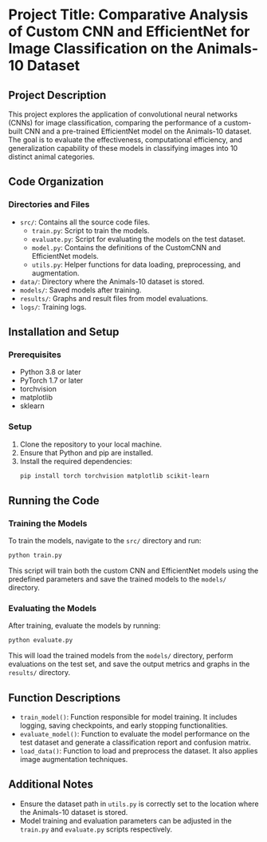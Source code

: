 # Project Title: Comparative Analysis of Custom CNN and EfficientNet for Image Classification on the Animals-10 Dataset

## Project Description
This project explores the application of convolutional neural networks (CNNs) for image classification, comparing the performance of a custom-built CNN and a pre-trained EfficientNet model on the Animals-10 dataset. The goal is to evaluate the effectiveness, computational efficiency, and generalization capability of these models in classifying images into 10 distinct animal categories.

## Code Organization

### Directories and Files
- `src/`: Contains all the source code files.
  - `train.py`: Script to train the models.
  - `evaluate.py`: Script for evaluating the models on the test dataset.
  - `model.py`: Contains the definitions of the CustomCNN and EfficientNet models.
  - `utils.py`: Helper functions for data loading, preprocessing, and augmentation.
- `data/`: Directory where the Animals-10 dataset is stored.
- `models/`: Saved models after training.
- `results/`: Graphs and result files from model evaluations.
- `logs/`: Training logs.

## Installation and Setup

### Prerequisites
- Python 3.8 or later
- PyTorch 1.7 or later
- torchvision
- matplotlib
- sklearn

### Setup
1. Clone the repository to your local machine.
2. Ensure that Python and pip are installed.
3. Install the required dependencies:
   ```bash
   pip install torch torchvision matplotlib scikit-learn
   ```

## Running the Code

### Training the Models
To train the models, navigate to the `src/` directory and run:
```bash
python train.py
```
This script will train both the custom CNN and EfficientNet models using the predefined parameters and save the trained models to the `models/` directory.

### Evaluating the Models
After training, evaluate the models by running:
```bash
python evaluate.py
```
This will load the trained models from the `models/` directory, perform evaluations on the test set, and save the output metrics and graphs in the `results/` directory.

## Function Descriptions
- `train_model()`: Function responsible for model training. It includes logging, saving checkpoints, and early stopping functionalities.
- `evaluate_model()`: Function to evaluate the model performance on the test dataset and generate a classification report and confusion matrix.
- `load_data()`: Function to load and preprocess the dataset. It also applies image augmentation techniques.

## Additional Notes
- Ensure the dataset path in `utils.py` is correctly set to the location where the Animals-10 dataset is stored.
- Model training and evaluation parameters can be adjusted in the `train.py` and `evaluate.py` scripts respectively.
